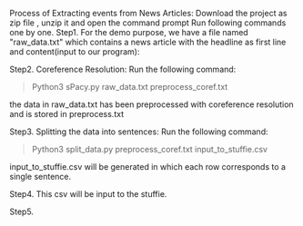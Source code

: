 Process of Extracting events from News Articles:
Download the project as zip file , unzip it and open the command prompt 
Run following commands one by one.
Step1. For the demo purpose, we have a file named "raw_data.txt" which contains a news article with the headline as first line and content(input to our program):

Step2. Coreference Resolution:
Run the following command:
>Python3 sPacy.py raw_data.txt preprocess_coref.txt

the data in raw_data.txt has been preprocessed with coreference resolution and is stored in preprocess.txt

Step3. Splitting the data into sentences:
Run the following command:
>Python3 split_data.py preprocess_coref.txt input_to_stuffie.csv

input_to_stuffie.csv will be generated in which each row corresponds to a single sentence.

Step4. This csv will be input to the stuffie.





Step5. 





